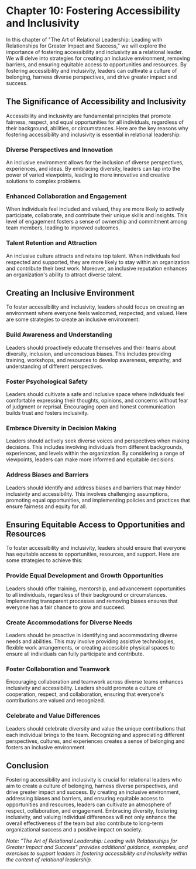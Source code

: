 Chapter 10: Fostering Accessibility and Inclusivity
===================================================

In this chapter of "The Art of Relational Leadership: Leading with Relationships for Greater Impact and Success," we will explore the importance of fostering accessibility and inclusivity as a relational leader. We will delve into strategies for creating an inclusive environment, removing barriers, and ensuring equitable access to opportunities and resources. By fostering accessibility and inclusivity, leaders can cultivate a culture of belonging, harness diverse perspectives, and drive greater impact and success.

The Significance of Accessibility and Inclusivity
-------------------------------------------------

Accessibility and inclusivity are fundamental principles that promote fairness, respect, and equal opportunities for all individuals, regardless of their background, abilities, or circumstances. Here are the key reasons why fostering accessibility and inclusivity is essential in relational leadership:

### Diverse Perspectives and Innovation

An inclusive environment allows for the inclusion of diverse perspectives, experiences, and ideas. By embracing diversity, leaders can tap into the power of varied viewpoints, leading to more innovative and creative solutions to complex problems.

### Enhanced Collaboration and Engagement

When individuals feel included and valued, they are more likely to actively participate, collaborate, and contribute their unique skills and insights. This level of engagement fosters a sense of ownership and commitment among team members, leading to improved outcomes.

### Talent Retention and Attraction

An inclusive culture attracts and retains top talent. When individuals feel respected and supported, they are more likely to stay within an organization and contribute their best work. Moreover, an inclusive reputation enhances an organization's ability to attract diverse talent.

Creating an Inclusive Environment
---------------------------------

To foster accessibility and inclusivity, leaders should focus on creating an environment where everyone feels welcomed, respected, and valued. Here are some strategies to create an inclusive environment:

### Build Awareness and Understanding

Leaders should proactively educate themselves and their teams about diversity, inclusion, and unconscious biases. This includes providing training, workshops, and resources to develop awareness, empathy, and understanding of different perspectives.

### Foster Psychological Safety

Leaders should cultivate a safe and inclusive space where individuals feel comfortable expressing their thoughts, opinions, and concerns without fear of judgment or reprisal. Encouraging open and honest communication builds trust and fosters inclusivity.

### Embrace Diversity in Decision Making

Leaders should actively seek diverse voices and perspectives when making decisions. This includes involving individuals from different backgrounds, experiences, and levels within the organization. By considering a range of viewpoints, leaders can make more informed and equitable decisions.

### Address Biases and Barriers

Leaders should identify and address biases and barriers that may hinder inclusivity and accessibility. This involves challenging assumptions, promoting equal opportunities, and implementing policies and practices that ensure fairness and equity for all.

Ensuring Equitable Access to Opportunities and Resources
--------------------------------------------------------

To foster accessibility and inclusivity, leaders should ensure that everyone has equitable access to opportunities, resources, and support. Here are some strategies to achieve this:

### Provide Equal Development and Growth Opportunities

Leaders should offer training, mentorship, and advancement opportunities to all individuals, regardless of their background or circumstances. Implementing transparent processes and removing biases ensures that everyone has a fair chance to grow and succeed.

### Create Accommodations for Diverse Needs

Leaders should be proactive in identifying and accommodating diverse needs and abilities. This may involve providing assistive technologies, flexible work arrangements, or creating accessible physical spaces to ensure all individuals can fully participate and contribute.

### Foster Collaboration and Teamwork

Encouraging collaboration and teamwork across diverse teams enhances inclusivity and accessibility. Leaders should promote a culture of cooperation, respect, and collaboration, ensuring that everyone's contributions are valued and recognized.

### Celebrate and Value Differences

Leaders should celebrate diversity and value the unique contributions that each individual brings to the team. Recognizing and appreciating different perspectives, cultures, and experiences creates a sense of belonging and fosters an inclusive environment.

Conclusion
----------

Fostering accessibility and inclusivity is crucial for relational leaders who aim to create a culture of belonging, harness diverse perspectives, and drive greater impact and success. By creating an inclusive environment, addressing biases and barriers, and ensuring equitable access to opportunities and resources, leaders can cultivate an atmosphere of respect, collaboration, and engagement. Embracing diversity, fostering inclusivity, and valuing individual differences will not only enhance the overall effectiveness of the team but also contribute to long-term organizational success and a positive impact on society.

*Note: "The Art of Relational Leadership: Leading with Relationships for Greater Impact and Success" provides additional guidance, examples, and exercises to support leaders in fostering accessibility and inclusivity within the context of relational leadership.*
